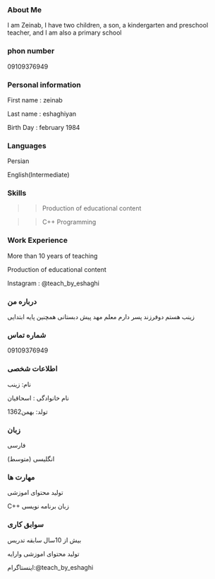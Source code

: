 ### About Me

I am Zeinab, I have two children, a son, a kindergarten and preschool teacher, and I am also a primary school

### phon number

09109376949

### Personal information

First name : zeinab

Last name : eshaghiyan

Birth Day : february 1984

### Languages

Persian

English(Intermediate)

### Skills

>> Production of educational content

>> C++ Programming

###  Work Experience

More than 10 years of teaching

Production of educational content

Instagram : @teach_by_eshaghi

### درباره من
زینب هستم  دوفرزند پسر دارم  معلم مهد پیش دبستانی همچنین پایه ابتدایی 

### شماره تماس
09109376949

### اطلاعات شخصی
نام: زینب

نام خانوادگی : اسحاقیان

تولد: بهمن1362

### زبان
فارسی

(انگلیسی (متوسط

### مهارت ها
تولید محتوای اموزشی
  
C++ زبان برنامه نویسی
  
### سوابق کاری
بیش از 10سال سابقه تدریس

تولید محتوای اموزشی وارایه 

اینستاگرام:@teach_by_eshaghi



